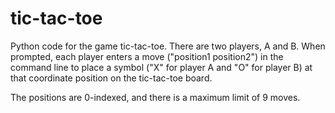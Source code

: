 # tic-tac-toe

Python code for the game tic-tac-toe. There are two players, A and B. When prompted, each player enters a move ("position1 position2") in the command line to place a symbol ("X" for player A and "O" for player B) at that coordinate position on the tic-tac-toe board. 

The positions are 0-indexed, and there is a maximum limit of 9 moves.
